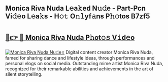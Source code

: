 ## Monica Riva Nuda L𝚎a𝚔ed N𝚞𝚍e - Part-Pcn Vi𝚍𝚎o L𝚎a𝚔s - H𝚘𝚝 O𝚗𝚕yf𝚊ns P𝚑𝚘tos B7zf5

# <h2><a href="http://kf66t6b.oniu.top/?m=Monica+Riva+Nuda">🔗👉 🔴 Monica Riva Nuda P𝚑ot𝚘𝚜 V𝚒d𝚎o</a></h2>

[![Monica Riva Nuda Nu𝚍e𝚜](https://i.imgur.com/0qMVB7G.gif)](http://kf66t6b.oniu.top/?m=Monica+Riva+Nuda)
Digital content creator Monica Riva Nuda, famed for sharing dance and lifestyle ideas, through performances and personal vlogs on social media. Outstanding mime artist Monica Riva Nuda, recognized for their remarkable abilities and achievements in the art of silent storytelling.  
